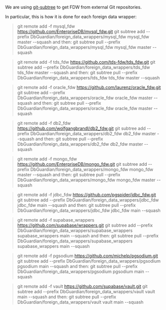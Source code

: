 We are using [git-subtree](https://www.atlassian.com/git/tutorials/git-subtree) to get FDW from external Git repositories.

In particular, this is how it is done for each foreign data wrapper:

> git remote add -f mysql_fdw https://github.com/EnterpriseDB/mysql_fdw.git
> git subtree add --prefix DbGuardian/foreign_data_wrappers/mysql_fdw mysql_fdw master --squash
and then:
> git subtree pull --prefix DbGuardian/foreign_data_wrappers/mysql_fdw mysql_fdw master --squash

> git remote add -f tds_fdw https://github.com/tds-fdw/tds_fdw.git
> git subtree add --prefix DbGuardian/foreign_data_wrappers/tds_fdw tds_fdw master --squash
and then:
> git subtree pull --prefix DbGuardian/foreign_data_wrappers/tds_fdw tds_fdw master --squash


> git remote add -f oracle_fdw https://github.com/laurenz/oracle_fdw.git
> git subtree add --prefix DbGuardian/foreign_data_wrappers/oracle_fdw oracle_fdw master --squash
and then:
> git subtree pull --prefix DbGuardian/foreign_data_wrappers/oracle_fdw oracle_fdw master --squash 

> git remote add -f db2_fdw https://github.com/wolfgangbrandl/db2_fdw.git
> git subtree add --prefix DbGuardian/foreign_data_wrappers/db2_fdw db2_fdw master --squash
and then:
> git subtree pull --prefix DbGuardian/foreign_data_wrappers/db2_fdw db2_fdw master --squash 

> git remote add -f mongo_fdw https://github.com/EnterpriseDB/mongo_fdw.git
> git subtree add --prefix DbGuardian/foreign_data_wrappers/mongo_fdw mongo_fdw master --squash
and then:
> git subtree pull --prefix DbGuardian/foreign_data_wrappers/mongo_fdw mongo_fdw master --squash 

> git remote add -f jdbc_fdw https://github.com/pgspider/jdbc_fdw.git
> git subtree add --prefix DbGuardian/foreign_data_wrappers/jdbc_fdw jdbc_fdw main --squash
and then:
> git subtree pull --prefix DbGuardian/foreign_data_wrappers/jdbc_fdw jdbc_fdw main --squash 

> git remote add -f supabase_wrappers https://github.com/supabase/wrappers.git
> git subtree add --prefix DbGuardian/foreign_data_wrappers/supabase_wrappers supabase_wrappers main --squash
and then:
> git subtree pull --prefix DbGuardian/foreign_data_wrappers/supabase_wrappers supabase_wrappers main --squash

> git remote add -f pgsodium  https://github.com/michelp/pgsodium.git
> git subtree add --prefix DbGuardian/foreign_data_wrappers/pgsodium pgsodium main --squash
and then:
> git subtree pull --prefix DbGuardian/foreign_data_wrappers/pgsodium pgsodium main --squash

> git remote add -f vault https://github.com/supabase/vault.git
> git subtree add --prefix DbGuardian/foreign_data_wrappers/vault vault main --squash
and then:
> git subtree pull --prefix DbGuardian/foreign_data_wrappers/vault vault main --squash

